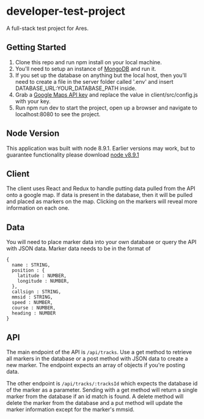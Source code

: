 # developer-test-project
A full-stack test project for Ares.

## Getting Started
1. Clone this repo and run npm install on your local machine.
2. You'll need to setup an instance of [MongoDB](https://www.mongodb.com/) and run it.
3. If you set up the database on anything but the local host, then you'll need to create a file in the server folder called '.env' and insert DATABASE_URL:YOUR_DATABASE_PATH inside.
4. Grab a [Google Maps API key](https://developers.google.com/maps/documentation/javascript/get-api-key) and replace the value in client/src/config.js with your key.
5. Run npm run dev to start the project, open up a browser and navigate to localhost:8080 to see the project.

## Node Version
This application was built with node 8.9.1. Earlier versions may work, but to guarantee functionality please download [node v8.9.1](https://nodejs.org/en/)

## Client
The client uses React and Redux to handle putting data pulled from the API onto a google map. If data is present in the database, then it will be pulled and placed as markers on the map. Clicking on the markers will reveal more information on each one.

## Data
You will need to place marker data into your own database or query the API with JSON data. Marker data needs to be in the format of
```
{
  name : STRING,
  position : {
    latitude : NUMBER,
    longitude : NUMBER,
  },
  callsign : STRING,
  mmsid : STRING,
  speed : NUMBER,
  course : NUMBER,
  heading : NUMBER
}
```

## API
The main endpoint of the API is `/api/tracks`. Use a get method to retrieve all markers in the database or a post method with JSON data to create a new marker. The endpoint expects an array of objects if you're posting data.

The other endpoint is `/api/tracks/:tracksId` which expects the database id of the marker as a parameter. Sending with a get method will return a single marker from the database if an id match is found. A delete method will delete the marker from the database and a put method will update the marker information except for the marker's mmsid.
